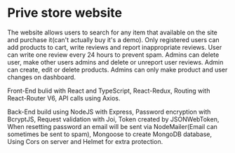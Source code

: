 # Prive store website

The website allows users to search for any item that available on the site and purchase it(can't actually buy it's a demo).
Only registered users can add products to cart, write reviews and report inappropriate reviews.
User can write one review every 24 hours to prevent spam.
Admins can delete user, make other users admins and delete or unreport user reviews.
Admin can create, edit or delete products.
Admins can only make product and user changes on dashboard.

Front-End bulid with React and TypeScript, React-Redux, Routing with React-Router V6, API calls using Axios.

Back-End build using NodeJS with Express, Password encryption with BcryptJS, Request validation with Joi, Token created by JSONWebToken,
When resetting password an email will be sent via NodeMailer(Email can sometimes be sent to spam), Mongoose to create MongoDB database, 
Using Cors on server and Helmet for extra protection.

